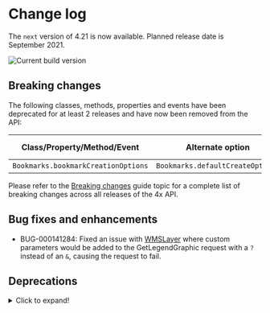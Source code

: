 # Change log

The `next` version of 4.21 is now available.  Planned release date is September 2021.

![Current build version](https://img.shields.io/npm/v/arcgis-js-api/next?label=Current%20build)

## Breaking changes

The following classes, methods, properties and events have been deprecated for at least 2 releases and have now been removed from the API:

| Class/Property/Method/Event | Alternate option | Version deprecated |
|----------|-------------|--------------------|
| `Bookmarks.bookmarkCreationOptions` | `Bookmarks.defaultCreateOptions` | 4.18 |

Please refer to the [Breaking changes](https://developers.arcgis.com/javascript/latest/breaking-changes/) guide topic for a complete list of breaking changes across all releases of the 4x API.

## Bug fixes and enhancements

- BUG-000141284: Fixed an issue with [WMSLayer](https://developers.arcgis.com/javascript/latest/api-reference/esri-layers-WMSLayer.html) where custom parameters would be added to the GetLegendGraphic request with a `?` instead of an `&`, causing the request to fail.

## Deprecations

<details>
  <summary>Click to expand!</summary>
  
The following are deprecated and will be removed in a future release:

•	decorators.declared deprecated since version 4.16. declared() is not needed to extend Accessor anymore. See Implementing Accessor for updated information.

•	promiseUtils.reject deprecated since version 4.19. Use the native Promise.reject() method instead.

•	promiseUtils.resolve deprecated since version 4.19. Use the native Promise.resolve() method instead.

•	projection.isSupported deprecated since version 4.18.

•	AttachmentInfo deprecated since version 4.19. Use AttachmentInfo instead.

•	ChartMediaInfoValueSeries.x deprecated since version 4.17. Use value instead.

•	ChartMediaInfoValueSeries.y deprecated since version 4.17. Use tooltip instead.

•	SizeVariable.expression deprecated since version 4.2. Use SizeVariable.valueExpression instead.

•	PathSymbol3DLayer.size deprecated since version 4.12. Use PathSymbol3DLayer.width or PathSymbol3DLayer.height instead.

•	symbolPreview deprecated since version 4.11. Use symbolUtils instead.

•	symbolPreview.renderPreviewHTML deprecated since version 4.11. Use symbolUtils.renderPreviewHTML instead.

•	ClosestFacilityTask deprecated since version 4.20. Use closestFacility instead.

•	FindTask deprecated since version 4.20. Use find instead.

•	GeometryService deprecated since version 4.20. Use geometryService instead.

•	Geoprocessor deprecated since version 4.20. Use geoprocessor instead.

•	IdentifyTask deprecated since version 4.20. Use identify instead.

•	ImageIdentifyTask deprecated since version 4.20. Use imageService instead.

•	ImageServiceIdentifyTask deprecated since version 4.18. Use imageService instead.

•	Locator deprecated since version 4.20. Use locator instead.

•	PrintTask deprecated since version 4.20. Use print instead.

•	QueryTask deprecated since version 4.20. Use query instead.

•	RouteTask deprecated since version 4.20. Use route instead.

•	ServiceAreaTask deprecated since version 4.20. Use serviceArea instead.

•	AddressCandidate deprecated since version 4.20. Use AddressCandidate instead.

•	AlgorithmicColorRamp deprecated since version 4.20. Use AlgorithmicColorRamp instead.

•	AreasAndLengthsParameters deprecated since version 4.20. Use AreasAndLengthsParameters instead.

•	AttachmentQuery deprecated since version 4.20. Use AttachmentQuery instead.

•	BufferParameters deprecated since version 4.20. Use BufferParameters instead.

•	ClosestFacilityParameters deprecated since version 4.20. Use ClosestFacilityParameters instead.

•	ClosestFacilitySolveResult deprecated since version 4.20. Use ClosestFacilitySolveResult instead.

•	ColorRamp deprecated since version 4.20. Use ColorRamp instead.

•	DataFile deprecated since version 4.20. Use DataFile instead.

•	DataLayer deprecated since version 4.20. Use DataLayer instead.

•	DensifyParameters deprecated since version 4.20. Use DensifyParameters instead.

•	DirectionsFeatureSet deprecated since version 4.20. Use DirectionsFeatureSet instead.

•	DistanceParameters deprecated since version 4.20. Use DistanceParameters instead.

•	FeatureSet deprecated since version 4.20. Use FeatureSet instead.

•	FindParameters deprecated since version 4.20. Use FindParameters instead.

•	FindResult deprecated since version 4.20. Use FindResult instead.

•	GeneralizeParameters deprecated since version 4.20. Use GeneralizeParameters instead.

•	GPMessage deprecated since version 4.20. Use GPMessage instead.

•	IdentifyParameters deprecated since version 4.20. Use IdentifyParameters instead.

•	IdentifyResult deprecated since version 4.20. Use IdentifyResult instead.

•	ImageHistogramParameters deprecated since version 4.20. Use ImageHistogramParameters instead.

•	ImageIdentifyParameters deprecated since version 4.20. Use ImageIdentifyParameters instead.

•	ImageIdentifyResult deprecated since version 4.20. Use ImageIdentifyResult instead.

•	ImageServiceIdentifyParameters deprecated since version 4.18. Use ImageIdentifyParameters instead.

•	ImageServiceIdentifyResult deprecated since version 4.18. Use ImageIdentifyResult instead.

•	JobInfo deprecated since version 4.20. Use JobInfo instead.

•	LegendLayer deprecated since version 4.20. Use LegendLayer instead.

•	LengthsParameters deprecated since version 4.20. Use LengthsParameters instead.

•	LinearUnit deprecated since version 4.20. Use LinearUnit instead.

•	MultipartColorRamp deprecated since version 4.20. Use MultipartColorRamp instead.

•	NAMessage deprecated since version 4.20. Use NAMessage instead.

•	OffsetParameters deprecated since version 4.20. Use OffsetParameters instead.

•	ParameterValue deprecated since version 4.20. Use ParameterValue instead.

•	PrintParameters deprecated since version 4.20. Use PrintParameters instead.

•	PrintTemplate deprecated since version 4.20. Use PrintTemplate instead.

•	ProjectParameters deprecated since version 4.20. Use ProjectParameters instead.

•	Query deprecated since version 4.20. Use Query instead.

•	RasterData deprecated since version 4.20. Use RasterData instead.

•	RelationParameters deprecated since version 4.20. Use RelationParameters instead.

•	RelationshipQuery deprecated since version 4.20. Use RelationshipQuery instead.

•	RouteParameters deprecated since version 4.20. Use RouteParameters instead.

•	RouteResult deprecated since version 4.20. Use RouteResult instead.

•	ServiceAreaParameters deprecated since version 4.20. Use ServiceAreaParameters instead.

•	ServiceAreaSolveResult deprecated since version 4.20. Use ServiceAreaSolveResult instead.

•	StatisticDefinition deprecated since version 4.20. Use StatisticDefinition instead.

•	TrimExtendParameters deprecated since version 4.20. Use TrimExtendParameters instead.

•	Task deprecated since version 4.20.

•	PointDrawAction.coordinates deprecated since version 4.19. Use vertices instead.

•	Bookmark.extent deprecated since 4.17. Use viewpoint instead.

•	BasemapLayerList.statusIndicatorsVisible deprecated since version 4.15. Use BasemapLayerList.visibleElements.statusIndicators instead.

•	FeatureForm.description deprecated since version 4.20. Set it via the FormTemplate.description.

•	FeatureForm.fieldConfig deprecated since version 4.16. Use FieldElement and/or GroupElement instead.

•	FeatureForm.title deprecated since version 4.20. Set it via the FormTemplate.title.

•	FeatureFormViewModel.description deprecated since version 4.20. Set it via the FormTemplate.description.

•	FeatureFormViewModel.fieldConfig deprecated since version 4.16. Use FieldElement and/or GroupElement instead.

•	FeatureFormViewModel.title deprecated since version 4.20. Set it via the FormTemplate.title.

•	LayerList.statusIndicatorsVisible deprecated since version 4.15. Use LayerList.visibleElements.statusIndicators instead.

•	Slider.labelsVisible deprecated since version 4.15. Use Slider.visibleElements.labels instead.

•	Slider.rangeLabelsVisible deprecated since version 4.15. Use Slider.visibleElements.rangeLabels instead.

•	widget.renderable deprecated since version 4.19. All properties are automatically tracked now and don't need to be decorated with this decorator.

•	TimeSlider.values deprecated since version 4.20. Use timeExtent instead.

•	TimeSliderViewModel.values deprecated since version 4.20. Use timeExtent instead.

BELOW ARE THE MANUALLY ADDED DEPRECATED CLASSES, PROPERTIES, METHODS, EVENTS

•	decorators.cast(classFunction) deprecated since version 4.14. Parameter decorators won't be supported by JavaScript decorators.

•	LabelClass.labelExpressionInfo.value deprecated since version 4.5. Use expression instead.

•	SceneView.constraints.collision deprecated since version 4.8. Use Ground.navigationConstraint instead.

•	SmartMapping.params.basemap deprecated since version 4.13. Use view instead.

•	The light-blue, dark-blue, light-green, dark-green, light-purple, dark-purple, light-red, dark-red are deprecated since 4.19. Please use light or dark instead, or create your own theme.

</details>